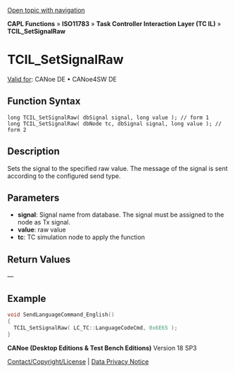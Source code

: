 [Open topic with navigation](../../../../../../CANoeDEFamily.htm#Topics/CAPLFunctions/ISO11783/ISOInteractionLayerTC/Functions/CAPLfunctionIso11783TCILSetSignalRaw.md)

**CAPL Functions** » **ISO11783** » **Task Controller Interaction Layer (TC IL)** » **TCIL_SetSignalRaw**

# TCIL_SetSignalRaw

[Valid for](../../../../Shared/FeatureAvailability.md): CANoe DE • CANoe4SW DE

## Function Syntax

```plaintext
long TCIL_SetSignalRaw( dbSignal signal, long value ); // form 1
long TCIL_SetSignalRaw( dbNode tc, dbSignal signal, long value ); // form 2
```

## Description

Sets the signal to the specified raw value. The message of the signal is sent according to the configured send type.

## Parameters

- **signal**: Signal name from database. The signal must be assigned to the node as Tx signal.
- **value**: raw value
- **tc**: TC simulation node to apply the function

## Return Values

—

## Example

```c
void SendLanguageCommand_English()
{
  TCIL_SetSignalRaw( LC_TC::LanguageCodeCmd, 0x6E65 );
}
```

**CANoe (Desktop Editions & Test Bench Editions)** Version 18 SP3

[Contact/Copyright/License](../../../../Shared/ContactCopyrightLicense.md) | [Data Privacy Notice](https://www.vector.com/int/en/company/get-info/privacy-policy/)
